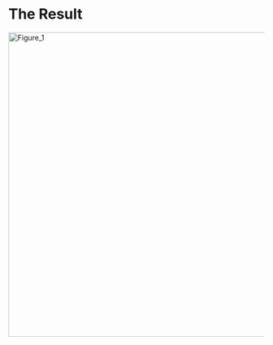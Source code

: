 # The Result

<a data-flickr-embed="true" href="https://www.flickr.com/photos/197661703@N05/52946067029/in/dateposted-public/" title="Figure_1"><img src="https://live.staticflickr.com/65535/52946067029_94e716df09_o.png" width="1200" height="600" alt="Figure_1"/></a><script async src="//embedr.flickr.com/assets/client-code.js" charset="utf-8"></script>
